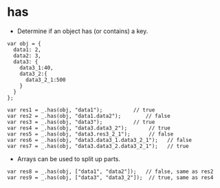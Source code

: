 # has

- Determine if an object has (or contains) a key.

```
var obj = {
  data1: 2,
  data2: 3,
  data3: {
    data3_1:40,
    data3_2:{
      data3_2_1:500
    }
  }
};

var res1 = _.has(obj, "data1");          // true
var res2 = _.has(obj, "data1.data2");        // false
var res3 = _.has(obj, "data3");          // true
var res4 = _.has(obj, "data3.data3_2");       // true
var res5 = _.has(obj, "data3.res3_2_1");      // false
var res6 = _.has(obj, "data3.data3_1.data3_2_1");   // false
var res7 = _.has(obj, "data3.data3_2.data3_2_1");   // true
```

- Arrays can be used to split up parts.
```
var res8 = _.has(obj, ["data1", "data2"]);   // false, same as res2
var res9 = _.has(obj, ["data3", "data3_2"]);  // true, same as res4
```
